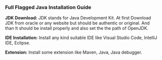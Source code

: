 ### Full Flagged Java Installation Guide
**JDK Download:** JDK stands for Java Development Kit. At first Download JDK from oracle or any website but should be authentic or original. And than It should be install properly and also set the the path of OpenJDK.

**IDE Installation:** Install any kind suitable IDE like Visual Studio Code, IntelliJ IDE, Eclipse.

**Extension:** Install some extension like Maven, Java, Java debugger.